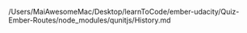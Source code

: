 /Users/MaiAwesomeMac/Desktop/learnToCode/ember-udacity/Quiz-Ember-Routes/node_modules/qunitjs/History.md
